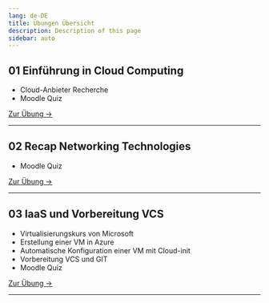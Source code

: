```yaml
---
lang: de-DE
title: Übungen Übersicht
description: Description of this page
sidebar: auto
---
```


## 01 Einführung in Cloud Computing <Badge text="neu" />
- Cloud-Anbieter Recherche
- Moodle Quiz

<p>
<a href="/CloudComputingCWA2021/exercises/01-cloud-intro/" class="nav-link action-button">
  Zur Übung →
</a>
</p>

---

## 02 Recap Networking Technologies
- Moodle Quiz

<p>
<a href="/CloudComputingCWA2021/exercises/02-networking/" class="nav-link action-button">
  Zur Übung →
</a>
</p>

---

## 03 IaaS und Vorbereitung VCS
- Virtualisierungskurs von Microsoft
- Erstellung einer VM in Azure
- Automatische Konfiguration einer VM mit Cloud-init
- Vorbereitung VCS und GIT
- Moodle Quiz

<p>
<a href="/CloudComputingCWA2021/exercises/03-iaas/03-iaas/" class="nav-link action-button">
  Zur Übung →
</a>
</p>

---
